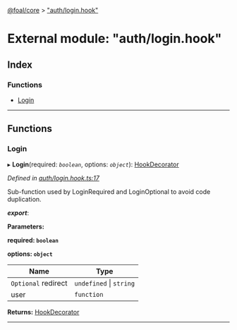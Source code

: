 [@foal/core](../README.md) > ["auth/login.hook"](../modules/_auth_login_hook_.md)

# External module: "auth/login.hook"

## Index

### Functions

* [Login](_auth_login_hook_.md#login)

---

## Functions

<a id="login"></a>

###  Login

▸ **Login**(required: *`boolean`*, options: *`object`*): [HookDecorator](_core_hooks_.md#hookdecorator)

*Defined in [auth/login.hook.ts:17](https://github.com/FoalTS/foal/blob/cf326d07/packages/core/src/auth/login.hook.ts#L17)*

Sub-function used by LoginRequired and LoginOptional to avoid code duplication.

*__export__*: 

**Parameters:**

**required: `boolean`**

**options: `object`**

| Name | Type |
| ------ | ------ |
| `Optional` redirect | `undefined` \| `string` |
| user | `function` |

**Returns:** [HookDecorator](_core_hooks_.md#hookdecorator)

___

